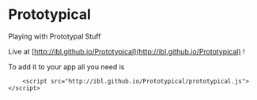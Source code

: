 Prototypical
============

Playing with Prototypal Stuff

Live at [http://ibl.github.io/Prototypical](http://ibl.github.io/Prototypical) !

To add it to your app all you need is 

		<script src="http://ibl.github.io/Prototypical/prototypical.js"></script> 
